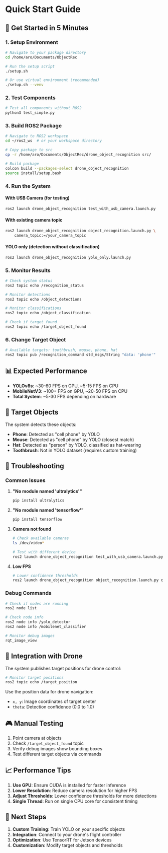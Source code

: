 # Quick Start Guide

## 🚀 Get Started in 5 Minutes

### 1. Setup Environment
```bash
# Navigate to your package directory
cd /home/aro/Documents/ObjectRec

# Run the setup script
./setup.sh

# Or use virtual environment (recommended)
./setup.sh --venv
```

### 2. Test Components
```bash
# Test all components without ROS2
python3 test_simple.py
```

### 3. Build ROS2 Package
```bash
# Navigate to ROS2 workspace
cd ~/ros2_ws  # or your workspace directory

# Copy package to src
cp -r /home/aro/Documents/ObjectRec/drone_object_recognition src/

# Build package
colcon build --packages-select drone_object_recognition
source install/setup.bash
```

### 4. Run the System

#### With USB Camera (for testing)
```bash
ros2 launch drone_object_recognition test_with_usb_camera.launch.py
```

#### With existing camera topic
```bash
ros2 launch drone_object_recognition object_recognition.launch.py \
    camera_topic:=/your_camera_topic
```

#### YOLO only (detection without classification)
```bash
ros2 launch drone_object_recognition yolo_only.launch.py
```

### 5. Monitor Results
```bash
# Check system status
ros2 topic echo /recognition_status

# Monitor detections
ros2 topic echo /object_detections

# Monitor classifications
ros2 topic echo /object_classification

# Check if target found
ros2 topic echo /target_object_found
```

### 6. Change Target Object
```bash
# Available targets: toothbrush, mouse, phone, hat
ros2 topic pub /recognition_command std_msgs/String "data: 'phone'"
```

## 📊 Expected Performance

- **YOLOv8s**: ~30-60 FPS on GPU, ~5-15 FPS on CPU
- **MobileNetV3**: ~100+ FPS on GPU, ~20-50 FPS on CPU
- **Total System**: ~5-30 FPS depending on hardware

## 🎯 Target Objects

The system detects these objects:
- **Phone**: Detected as "cell phone" by YOLO
- **Mouse**: Detected as "cell phone" by YOLO (closest match)
- **Hat**: Detected as "person" by YOLO, classified as hat-wearing
- **Toothbrush**: Not in YOLO dataset (requires custom training)

## 🔧 Troubleshooting

### Common Issues

1. **"No module named 'ultralytics'"**
   ```bash
   pip install ultralytics
   ```

2. **"No module named 'tensorflow'"**
   ```bash
   pip install tensorflow
   ```

3. **Camera not found**
   ```bash
   # Check available cameras
   ls /dev/video*
   
   # Test with different device
   ros2 launch drone_object_recognition test_with_usb_camera.launch.py camera_device:=/dev/video1
   ```

4. **Low FPS**
   ```bash
   # Lower confidence thresholds
   ros2 launch drone_object_recognition object_recognition.launch.py confidence_threshold:=0.3
   ```

### Debug Commands
```bash
# Check if nodes are running
ros2 node list

# Check node info
ros2 node info /yolo_detector
ros2 node info /mobilenet_classifier

# Monitor debug images
rqt_image_view
```

## 📱 Integration with Drone

The system publishes target positions for drone control:
```bash
# Monitor target positions
ros2 topic echo /target_position
```

Use the position data for drone navigation:
- `x, y`: Image coordinates of target center
- `theta`: Detection confidence (0.0 to 1.0)

## 🎮 Manual Testing

1. Point camera at objects
2. Check `/target_object_found` topic
3. Verify debug images show bounding boxes
4. Test different target objects via commands

## 📈 Performance Tips

1. **Use GPU**: Ensure CUDA is installed for faster inference
2. **Lower Resolution**: Reduce camera resolution for higher FPS
3. **Adjust Thresholds**: Lower confidence thresholds for more detections
4. **Single Thread**: Run on single CPU core for consistent timing

## 🔄 Next Steps

1. **Custom Training**: Train YOLO on your specific objects
2. **Integration**: Connect to your drone's flight controller
3. **Optimization**: Use TensorRT for Jetson devices
4. **Customization**: Modify target objects and thresholds
